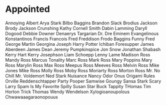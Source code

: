 # Appointed

Annoying Albert
Arya Stark
Bilbo Baggins
Brandon Slack
Brodius Jackson
Brody Jackson
Crunshing Kathy
Cornell Smith
Dabin Lamming
Daryll Dogood
Debbie Downer
Denaerys Targarian
Dr. Dre
Eminem
Evangelinous Konstantinos
Francis Francois
Fred
Freddison
Frodo Baggins
Funny Fred
George Martin
Georgina Joseph
Harry Potter
Ichiban Foresupper
James Aberdeen
James Dean
Jeremy Pumpkinspice
Jon Snow
Jonathan Shabash
Kerry Hart
Kerry Josephson
Liam Schoepp
Lenny Lame
Madison Ross
Mandy Ross
Marcus Tonality
Marc Ross
Mark Ross
Mary Poppins
Mary Ross
Marylin Ross
Max Ross
Meepus Ross
Meeves Ross
Melvin Ross
Mike Jones
Mike Ross
Molly Ross
Moby Ross
Moriarty Ross
Morton Ross
Mr. No Chill
Mr. Voldemort
Ned Stark
Nuisance Nancy
Odor Onus
Origami Rules
Orville Reddenschtapper
Party Pooper
Samwise Goungy
Sansa Stark
Scary Larry
Spam Is My Favorite
Spilly Susan
Star Buck
Tappity THomas
Tim Horton
Trick Thomas
Wendy Wendelson
Xylogioanoupolous Chwawaaagaraonopouus
